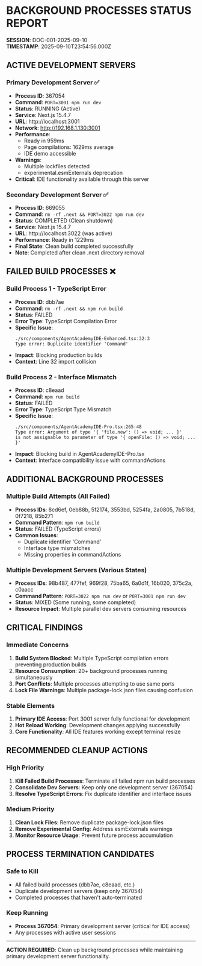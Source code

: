 # BACKGROUND PROCESSES STATUS REPORT
**SESSION**: DOC-001-2025-09-10  
**TIMESTAMP**: 2025-09-10T23:54:56.000Z  

## ACTIVE DEVELOPMENT SERVERS

### Primary Development Server ✅
- **Process ID**: 367054
- **Command**: `PORT=3001 npm run dev`
- **Status**: RUNNING (Active)
- **Service**: Next.js 15.4.7
- **URL**: http://localhost:3001
- **Network**: http://192.168.1.130:3001
- **Performance**: 
  - Ready in 959ms
  - Page compilations: 1629ms average
  - IDE demo accessible
- **Warnings**: 
  - Multiple lockfiles detected
  - experimental.esmExternals deprecation
- **Critical**: IDE functionality available through this server

### Secondary Development Server ✅
- **Process ID**: 669055  
- **Command**: `rm -rf .next && PORT=3022 npm run dev`
- **Status**: COMPLETED (Clean shutdown)
- **Service**: Next.js 15.4.7
- **URL**: http://localhost:3022 (was active)
- **Performance**: Ready in 1229ms
- **Final State**: Clean build completed successfully
- **Note**: Completed after clean .next directory removal

## FAILED BUILD PROCESSES ❌

### Build Process 1 - TypeScript Error
- **Process ID**: dbb7ae
- **Command**: `rm -rf .next && npm run build`
- **Status**: FAILED
- **Error Type**: TypeScript Compilation Error
- **Specific Issue**: 
  ```
  ./src/components/AgentAcademyIDE-Enhanced.tsx:32:3
  Type error: Duplicate identifier 'Command'
  ```
- **Impact**: Blocking production builds
- **Context**: Line 32 import collision

### Build Process 2 - Interface Mismatch
- **Process ID**: c8eaad
- **Command**: `npm run build`
- **Status**: FAILED  
- **Error Type**: TypeScript Type Mismatch
- **Specific Issue**:
  ```
  ./src/components/AgentAcademyIDE-Pro.tsx:265:48
  Type error: Argument of type '{ 'file.new': () => void; ... }' 
  is not assignable to parameter of type '{ openFile: () => void; ... }'
  ```
- **Impact**: Blocking build in AgentAcademyIDE-Pro.tsx
- **Context**: Interface compatibility issue with commandActions

## ADDITIONAL BACKGROUND PROCESSES

### Multiple Build Attempts (All Failed)
- **Process IDs**: 8cd6ef, 0eb88b, 5f2174, 3553bd, 5254fa, 2a0805, 7b518d, 0f7218, 85b271
- **Command Pattern**: `npm run build`
- **Status**: FAILED (TypeScript errors)
- **Common Issues**: 
  - Duplicate identifier 'Command'
  - Interface type mismatches
  - Missing properties in commandActions

### Multiple Development Servers (Various States)
- **Process IDs**: 98b487, 477fef, 969f28, 75ba65, 6a0d1f, 16b020, 375c2a, c0aacc
- **Command Pattern**: `PORT=3022 npm run dev` or `PORT=3001 npm run dev`
- **Status**: MIXED (Some running, some completed)
- **Resource Impact**: Multiple parallel dev servers consuming resources

## CRITICAL FINDINGS

### Immediate Concerns
1. **Build System Blocked**: Multiple TypeScript compilation errors preventing production builds
2. **Resource Consumption**: 20+ background processes running simultaneously
3. **Port Conflicts**: Multiple processes attempting to use same ports
4. **Lock File Warnings**: Multiple package-lock.json files causing confusion

### Stable Elements
1. **Primary IDE Access**: Port 3001 server fully functional for development
2. **Hot Reload Working**: Development changes applying successfully
3. **Core Functionality**: All IDE features working except terminal resize

## RECOMMENDED CLEANUP ACTIONS

### High Priority
1. **Kill Failed Build Processes**: Terminate all failed npm run build processes
2. **Consolidate Dev Servers**: Keep only one development server (367054)
3. **Resolve TypeScript Errors**: Fix duplicate identifier and interface issues

### Medium Priority  
1. **Clean Lock Files**: Remove duplicate package-lock.json files
2. **Remove Experimental Config**: Address esmExternals warnings
3. **Monitor Resource Usage**: Prevent future process accumulation

## PROCESS TERMINATION CANDIDATES

### Safe to Kill
- All failed build processes (dbb7ae, c8eaad, etc.)
- Duplicate development servers (keep only 367054)
- Completed processes that haven't auto-terminated

### Keep Running
- **Process 367054**: Primary development server (critical for IDE access)
- Any processes with active user sessions

---
**ACTION REQUIRED**: Clean up background processes while maintaining primary development server functionality.